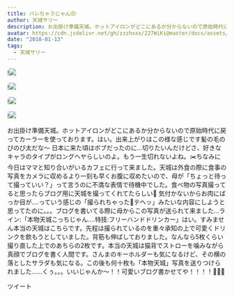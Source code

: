 ```yaml
---
title: バレちゃうじゃん😣
author: 天城サリー
description: お出掛け準備天城。ホットアイロンがどこにあるか分からないので原始時代に戻ってカーラーを使っております。はい。出来上がりはこの様な感じです髪の毛のびのび太だな〜 日本に来た頃はボブだったのに...切りた...
avatar: https://cdn.jsdelivr.net/gh/zzzhxxx/227WiKi@master/docs/assets/photo/avatar/sally.jpg
date: "2018-01-13"
tags:
  - 天城サリー
---
```


!![](https://cdn.jsdelivr.net/gh/zzzhxxx/227WiKi-image@master/blog-image/sally-2018-01-13_1.jpg)

!![](https://cdn.jsdelivr.net/gh/zzzhxxx/227WiKi-image@master/blog-image/sally-2018-01-13_2.jpg)

!![](https://cdn.jsdelivr.net/gh/zzzhxxx/227WiKi-image@master/blog-image/sally-2018-01-13_3.jpg)

!![](https://cdn.jsdelivr.net/gh/zzzhxxx/227WiKi-image@master/blog-image/sally-2018-01-13_4.jpg)


お出掛け準備天城。ホットアイロンがどこにあるか分からないので原始時代に戻ってカーラーを使っております。はい。出来上がりはこの様な感じです髪の毛のびのび太だな〜 日本に来た頃はボブだったのに...切りたいんだけどさ、好きなキャラのタイプがロングヘヤらしいのよ。もう一生切れないよね。✂️ちなみに今日はママと知り合いがいるカフェに行って来ました。天城は外食の際に食事の写真をカメラに収めるより一刻も早くお腹に収めたいので、母が「ちょっと待って撮っていい？」って言うのに不満な表情で待機中でした。食べ物の写真撮ってると思ったらブログ用に天城を撮ってくれてたらしい💖 気付かないからお肉にばっか目が....っていう感じの「撮られちゃった💖テヘッ」みたいな内容にしようと思ってたのに。。。ブログを書いてる際に母からこの写真が送られて来ました...ライン:「本物天城こっちじゃん....特技:フリーハンドドリンカー」はい。すみません本当の天城はこちらです。先程は撮られているのを重々承知の上で可愛くドリンクを飲もうとしていました。背筋も伸ばしておりました。なんなら5枚くらい撮り直した上でのあちらの2枚です。本当の天城は猫背でストローを噛みながら真顔でブログを書く人間です。さんまのキーホルダーも気になるけど、その横の落としたサラダも気になる。この後も何十枚も「本物天城」写真を送りつけられました......くぅ。。。いいじゃんか〜！！可愛いブログ書かせてや！！！！🤷🏻‍♀️


ツイート



